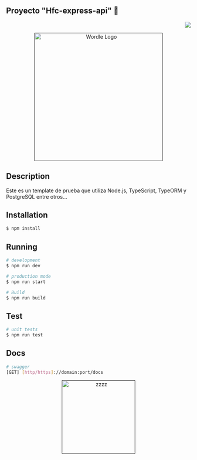 ## Proyecto "Hfc-express-api" :rocket:

<p align="right"> <img src="https://img.shields.io/badge/STATUS-EN%20DESAROLLO-green"></p>

<p align="center">
  <a href="" target="blank"><img src="https://miro.medium.com/v2/resize:fit:900/0*foMyEI_p9itich5y.png" width="350" alt="Wordle Logo" /></a>
</p>

## Description

Este es un template de prueba que utiliza Node.js, TypeScript, TypeORM y PostgreSQL entre otros...

## Installation

```bash
$ npm install
```

## Running

```bash
# development
$ npm run dev

# production mode
$ npm run start

# Build
$ npm run build
```

## Test

```bash
# unit tests
$ npm run test
```

## Docs

```bash
# swagger
[GET] [http/https]://domain:port/docs
```

<p align="center">
  <a href="" target="blank"><img src="https://www.artistapirata.com/wp-content/uploads/2018/12/programas-full-linux-descargar-programas-linux-300x181.jpg" width="200" alt="zzzz" /></a>
</p>
